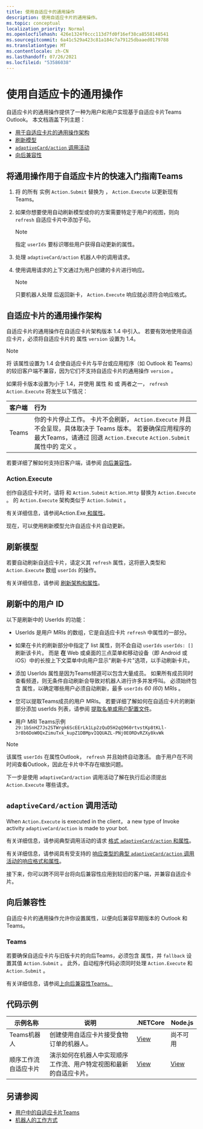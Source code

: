 ```yaml
---
title: 使用自适应卡的通用操作
description: 使用自适应卡片的通用操作。
ms.topic: conceptual
localization_priority: Normal
ms.openlocfilehash: 426e1324f0ccc113d7fd0f16ef38ca8558148541
ms.sourcegitcommit: 6a41c529a423c81a184c7a79125dbaaed0179788
ms.translationtype: MT
ms.contentlocale: zh-CN
ms.lasthandoff: 07/26/2021
ms.locfileid: "53586038"
---
```

# <a name="work-with-universal-actions-for-adaptive-cards"></a>使用自适应卡的通用操作

自适应卡片的通用操作提供了一种为用户和用户实现基于自适应卡片Teams Outlook。 本文档涵盖下列主题：

* [用于自适应卡片的通用操作架构](#schema-for-universal-actions-for-adaptive-cards)
* [刷新模型](#refresh-model)
* [`adaptiveCard/action` 调用活动](#adaptivecardaction-invoke-activity)
* [向后兼容性](#backward-compatibility)

## <a name="quick-start-guide-to-use-universal-actions-for-adaptive-cards-in-teams"></a>将通用操作用于自适应卡片的快速入门指南Teams

1. 将 的所有 实例 `Action.Submit` 替换为 ， `Action.Execute` 以更新现有Teams。
2. 如果你想要使用自动刷新模型或你的方案需要特定于用户的视图，则向 `refresh` 自适应卡片中添加子句。

    >[!NOTE]
    > 指定 `userIds` 要标识哪些用户获得自动更新的属性。

3. 处理 `adaptiveCard/action` 机器人中的调用请求。
4. 使用调用请求的上下文通过为用户创建的卡片进行响应。

    > [!NOTE]
    > 只要机器人处理 后返回新卡， `Action.Execute` 响应就必须符合响应格式。

## <a name="schema-for-universal-actions-for-adaptive-cards"></a>自适应卡片的通用操作架构

自适应卡片的通用操作在自适应卡片架构版本 1.4 中引入。 若要有效地使用自适应卡片，必须将自适应卡片的 属性 `version` 设置为 1.4。

> [!NOTE]
> 将 该属性设置为 1.4 会使自适应卡片与平台或应用程序（如 Outlook 和 Teams）的较旧客户端不兼容，因为它们不支持自适应卡片的通用操作 `version` 。

如果将卡版本设置为小于 1.4，并使用 属性 和 或 两者之一， `refresh` `Action.Execute` 将发生以下情况：

| 客户端 | 行为 |
| :-- | :-- |
| Teams | 你的卡片停止工作。 卡片不会刷新， `Action.Execute` 并且不会呈现，具体取决于 Teams 版本。 若要确保应用程序的最大Teams，请通过 回退 `Action.Execute` `Action.Submit` 属性中的 定义 。 |

若要详细了解如何支持旧客户端，请参阅 [向后兼容性](#backward-compatibility)。

### <a name="actionexecute"></a>Action.Execute

创作自适应卡片时，请将 和 `Action.Submit` `Action.Http` 替换为 `Action.Execute` 。 的 `Action.Execute` 架构类似于 `Action.Submit` 。

有关详细信息，请参阅Action.Exe[ 和属性](/adaptive-cards/authoring-cards/universal-action-model#actionexecute)。

现在，可以使用刷新模型允许自适应卡片自动更新。

## <a name="refresh-model"></a>刷新模型

若要自动刷新自适应卡片，请定义其 `refresh` 属性，这将嵌入类型和 `Action.Execute` 数组 `userIds` 的操作。

有关详细信息，请参阅 [刷新架构和属性](/adaptive-cards/authoring-cards/universal-action-model#refresh-mechanism)。

## <a name="user-ids-in-refresh"></a>刷新中的用户 ID

以下是刷新中的 UserIds 的功能：

* UserIds 是用户 MRIs 的数组，它是自适应卡片 `refresh` 中属性的一部分。

* 如果在卡片的刷新部分中指定了 list 属性，则不会自动 `userIds` `userIds: []` 刷新该卡片。 而是 **在** Web 或桌面的三点菜单和移动设备（即 Android 或 iOS）中的长按上下文菜单中向用户显示"刷新卡片"选项，以手动刷新卡片。

* 添加 UserIds 属性是因为Teams频道可以包含大量成员。 如果所有成员同时查看频道，则无条件自动刷新会导致对机器人进行许多并发呼叫。 必须始终包含 属性，以确定哪些用户必须自动刷新，最多 `userIds` *60 (60*) MRIs 。

* 您可以提取Teams成员的用户 MRIs。 若要详细了解如何在自适应卡片的刷新部分添加 userIds 列表，请参阅 [提取名单或用户配置文件](/microsoftteams/platform/bots/how-to/get-teams-context?tabs=dotnet#fetch-the-roster-or-user-profile)。

* 用户 MRI Teams示例`29:1bSnHZ7Js2STWrgk6ScEErLk1Lp2zQuD5H2qQ960rtvstKp8tKLl-3r8b6DoW0QxZimuTxk_kupZ1DBMpvIQQUAZL-PNj0EORDvRZXy8kvWk`

> [!NOTE]
> 该属性 `userIds` 在属性Outlook， `refresh` 并且始终自动激活。 由于用户在不同时间查看Outlook，因此在卡片中不存在缩放问题。

下一步是使用 `adaptiveCard/action` 调用活动了解在执行后必须提出 `Action.Execute` 哪些请求。

## <a name="adaptivecardaction-invoke-activity"></a>`adaptiveCard/action` 调用活动

When `Action.Execute` is executed in the client， a new type of Invoke activity `adaptiveCard/action` is made to your bot.

有关详细信息，请参阅典型调用活动的请求 [格式 `adaptiveCard/action` 和属性](/adaptive-cards/authoring-cards/universal-action-model#request-format)。

有关详细信息，请参阅具有受支持的 [响应类型的典型 `adaptiveCard/action` 调用活动的响应格式和属性](/adaptive-cards/authoring-cards/universal-action-model#response-format)。

接下来，你可以跨不同平台将向后兼容性应用到较旧的客户端，并兼容自适应卡片。

## <a name="backward-compatibility"></a>向后兼容性

自适应卡片的通用操作允许你设置属性，以便向后兼容早期版本的 Outlook 和 Teams。

### <a name="teams"></a>Teams

若要确保自适应卡片与旧版卡片的向后Teams，必须包含 属性，并 `fallback` 设置其值 `Action.Submit` 。 此外，自动程序代码必须同时处理 `Action.Execute` 和 `Action.Submit` 。

有关详细信息，请参阅[上向后兼容性Teams。](/adaptive-cards/authoring-cards/universal-action-model#teams)

## <a name="code-samples"></a>代码示例

|示例名称 | 说明 | .NETCore | Node.js |
|----------------|-----------------|--------------|--------------|
| Teams机器人 | 创建使用自适应卡片接受食物订单的机器人。 |[View](https://github.com/OfficeDev/Microsoft-Teams-Samples/tree/main/samples/bot-teams-catering/csharp)| 尚不可用 |
| 顺序工作流自适应卡片 | 演示如何在机器人中实现顺序工作流、用户特定视图和最新的自适应卡片。 | [View](https://github.com/OfficeDev/Microsoft-Teams-Samples/tree/main/samples/bot-sequential-flow-adaptive-cards/csharp) | [View](https://github.com/OfficeDev/Microsoft-Teams-Samples/tree/main/samples/bot-sequential-flow-adaptive-cards/nodejs) |

## <a name="see-also"></a>另请参阅

* [用户中的自适应卡片Teams](~/task-modules-and-cards/cards/cards-actions.md#adaptive-cards-actions)
* [机器人的工作方式](/azure/bot-service/bot-builder-basics?view=azure-bot-service-4.0&preserve-view=true)
